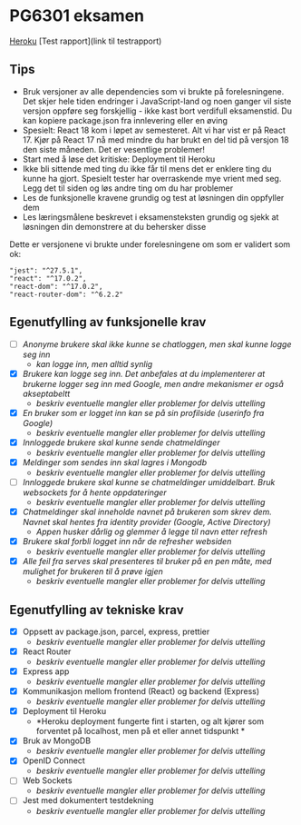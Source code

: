 # PG6301 eksamen <Chat app>

[Heroku](https://pg6301konte-jonashagelid.herokuapp.com/)
[Test rapport](link til testrapport)

## Tips

* Bruk versjoner av alle dependencies som vi brukte på forelesningene. Det skjer hele tiden endringer i JavaScript-land og noen ganger vil siste versjon oppføre seg forskjellig - ikke kast bort verdifull eksamenstid. Du kan kopiere package.json fra innlevering eller en øving
* Spesielt: React 18 kom i løpet av semesteret. Alt vi har vist er på React 17. Kjør på React 17 nå med mindre du har brukt en del tid på versjon 18 den siste måneden. Det er vesentlige problemer!
* Start med å løse det kritiske: Deployment til Heroku
* Ikke bli sittende med ting du ikke får til mens det er enklere ting du kunne ha gjort. Spesielt tester har overraskende mye vrient med seg. Legg det til siden og løs andre ting om du har problemer
* Les de funksjonelle kravene grundig og test at løsningen din oppfyller dem
* Les læringsmålene beskrevet i eksamensteksten grundig og sjekk at løsningen din demonstrere at du behersker disse

Dette er versjonene vi brukte under forelesningene om som er validert som ok:

```
"jest": "^27.5.1",
"react": "^17.0.2",
"react-dom": "^17.0.2",
"react-router-dom": "^6.2.2"
```


## Egenutfylling av funksjonelle krav

* [ ] *Anonyme brukere skal ikke kunne se chatloggen, men skal kunne logge seg inn*
  * *kan logge inn, men alltid synlig*
* [x] *Brukere kan logge seg inn. Det anbefales at du implementerer at brukerne logger seg inn med Google, men andre
  mekanismer er også akseptabeltt*
  * *beskriv eventuelle mangler eller problemer for delvis uttelling*
* [x] *En bruker som er logget inn kan se på sin profilside (userinfo fra Google)*
  * *beskriv eventuelle mangler eller problemer for delvis uttelling*
* [x] *Innloggede brukere skal kunne sende chatmeldinger*
  * *beskriv eventuelle mangler eller problemer for delvis uttelling*  
* [x] *Meldinger som sendes inn skal lagres i Mongodb*
  * *beskriv eventuelle mangler eller problemer for delvis uttelling*
* [ ] *Innloggede brukere skal kunne se chatmeldinger umiddelbart. Bruk websockets for å hente oppdateringer*
  * *beskriv eventuelle mangler eller problemer for delvis uttelling*
* [x] *Chatmeldinger skal inneholde navnet på brukeren som skrev dem. Navnet skal hentes fra identity provider (Google, Active
  Directory)*
  * *Appen husker dårlig og glemmer å legge til navn etter refresh*
* [x] *Brukere skal forbli logget inn når de refresher websiden*
  * *beskriv eventuelle mangler eller problemer for delvis uttelling*
* [x] *Alle feil fra serves skal presenteres til bruker på en pen måte, med mulighet for brukeren til å prøve igjen*
  * *beskriv eventuelle mangler eller problemer for delvis uttelling*
  

## Egenutfylling av tekniske krav

* [x] Oppsett av package.json, parcel, express, prettier
  * *beskriv eventuelle mangler eller problemer for delvis uttelling*
* [x] React Router
  * *beskriv eventuelle mangler eller problemer for delvis uttelling*
* [x] Express app
  * *beskriv eventuelle mangler eller problemer for delvis uttelling*
* [x] Kommunikasjon mellom frontend (React) og backend (Express)
  * *beskriv eventuelle mangler eller problemer for delvis uttelling*
* [x] Deployment til Heroku
  * *Heroku deployment fungerte fint i starten, og alt kjører som forventet på localhost, men på et eller annet tidspunkt *
* [x] Bruk av MongoDB
  * *beskriv eventuelle mangler eller problemer for delvis uttelling*
* [x] OpenID Connect
  * *beskriv eventuelle mangler eller problemer for delvis uttelling*
* [ ] Web Sockets
  * *beskriv eventuelle mangler eller problemer for delvis uttelling*
* [ ] Jest med dokumentert testdekning
  * *beskriv eventuelle mangler eller problemer for delvis uttelling*
 
